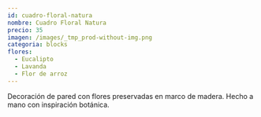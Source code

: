 ```yaml
---
id: cuadro-floral-natura
nombre: Cuadro Floral Natura
precio: 35
imagen: /images/_tmp_prod-without-img.png
categoria: blocks
flores:
  - Eucalipto
  - Lavanda
  - Flor de arroz
---
```


Decoración de pared con flores preservadas en marco de madera. Hecho a mano con inspiración botánica.
